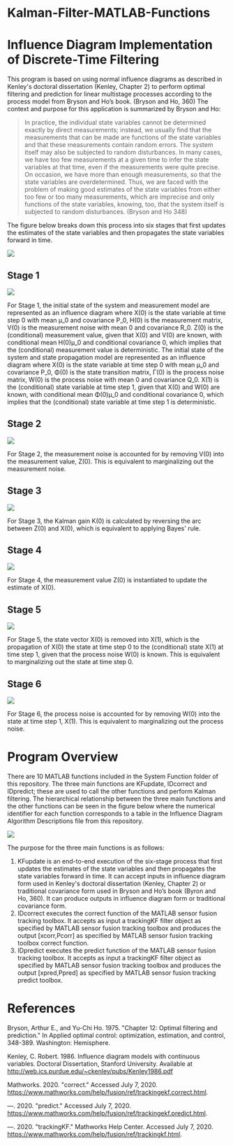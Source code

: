 # Kalman-Filter-MATLAB-Functions
# Influence Diagram Implementation of Discrete-Time Filtering
This program is based on using normal influence diagrams as described in Kenley's doctoral dissertation (Kenley, Chapter 2) to perform optimal filtering and prediction for linear multistage processes according to the process model from Bryson and Ho’s book. (Bryson and Ho, 360)  The context and purpose for this application is summarized by Bryson and Ho:

> In practice, the individual state variables cannot be determined exactly by direct measurements; instead, we usually find that the measurements that can be made are functions of
> the state variables and that these measurements contain random errors. The system itself may also be subjected to random disturbances. In many cases, we have too few
> measurements at a given time to infer the state variables at that time, even if the measurements were quite precise. On occasion, we have more than enough measurements, so that
> the state variables are overdetermined. Thus, we are faced with the problem of making good estimates of the state variables from either too few or too many measurements, which
> are imprecise and only functions of the state variables, knowing, too, that the system itself is subjected to random disturbances. (Bryson and Ho 348)

The figure below breaks down this process into six stages that first updates the estimates of the state variables and then propagates the state variables forward in time.

![](README/StepTree.jpg)



## Stage 1
![](README/Step1.jpg)

For Stage 1, the initial state of the system and measurement model are represented as an influence diagram where X(0) is the state variable at time step 0 with mean μ_0 and covariance P_0, H(0) is the measurement matrix, V(0) is the measurement noise with mean 0 and covariance R_0. Z(0) is the (conditional) measurement value, given that X(0) and V(0) are known, with conditional mean H(0)μ_0 and conditional covariance 0, which implies that the (conditional) measurement value is deterministic.
The initial state of the system and state propagation model are represented as an influence diagram where X(0) is the state variable at time step 0 with mean μ_0 and covariance P_0, Φ(0) is the state transition matrix, Γ(0) is the process noise matrix, W(0) is the process noise with mean 0 and covariance Q_0. X(1) is the (conditional) state variable at time step 1, given that X(0) and W(0) are known, with conditional mean Φ(0)μ_0 and conditional covariance 0, which implies that the (conditional) state variable at time step 1 is deterministic.

## Stage 2
![](README/Step2.jpg)

For Stage 2, the measurement noise is accounted for by removing V(0) into the measurement value, Z(0). This is equivalent to marginalizing out the measurement noise.

## Stage 3
![](README/Step3.jpg)

For Stage 3, the Kalman gain K(0) is calculated by reversing the arc between Z(0) and X(0), which is equivalent to applying Bayes' rule.

## Stage 4
![](README/Step4.jpg)

For Stage 4, the measurement value Z(0) is instantiated to update the estimate of X(0).

## Stage 5
![](README/Step5.jpg)

For Stage 5, the state vector X(0) is removed into X(1), which is the propagation of X(0) the state at time step 0 to the (conditional) state X(1) at time step 1, given that the process noise W(0) is known. This is equivalent to marginalizing out the state at time step 0.

## Stage 6
![](README/Step6.jpg)

For Stage 6, the process noise is accounted for by removing W(0) into the state at time step 1, X(1). This is equivalent to marginalizing out the process noise.

# Program Overview
There are 10 MATLAB functions included in the System Function folder of this repository. The three main functions are KFupdate, IDcorrect and IDpredict; these are used to call the other functions and perform Kalman filtering. The hierarchical relationship between the three main functions and the other functions can be seen in the figure below where the numerical identifier for each function corresponds to a table in the Influence Diagram Algorithm Descriptions file from this repository. 

![](README/FunctionTree.jpg)

The purpose for the three main functions is as follows:
1.	KFupdate is an end-to-end execution of the six-stage process that first updates the estimates of the state variables and then propagates the state variables forward in time. It can accept inputs in influence diagram form used in Kenley's doctoral dissertation (Kenley, Chapter 2) or traditional covariance form used in Bryson and Ho’s book (Byron and Ho, 360). It can produce outputs in influence diagram form or traditional covariance form.
2.	IDcorrect executes the correct function of the MATLAB sensor fusion tracking toolbox. It accepts as input a trackingKF filter object as specified by MATLAB sensor fusion tracking toolbox and produces the output [xcorr,Pcorr] as specified by MATLAB sensor fusion tracking toolbox correct function.
3.	IDpredict executes the predict function of the MATLAB sensor fusion tracking toolbox. It accepts as input a trackingKF filter object as specified by MATLAB sensor fusion tracking toolbox and produces the output [xpred,Ppred] as specified by MATLAB sensor fusion tracking predict toolbox.

# References
Bryson, Arthur E., and Yu-Chi Ho. 1975. "Chapter 12: Optimal filtering and prediction." In Applied optimal control: optimization, estimation, and control, 348-389. Washington: Hemisphere.

Kenley, C. Robert. 1986. Influence diagram models with continuous variables. Doctoral Dissertation, Stanford University. Available at http://web.ics.purdue.edu/~ckenley/pubs/Kenley1986.pdf

Mathworks. 2020. "correct." Accessed July 7, 2020. https://www.mathworks.com/help/fusion/ref/trackingekf.correct.html.

—. 2020. "predict." Accessed July 7, 2020. https://www.mathworks.com/help/fusion/ref/trackingekf.predict.html.

—. 2020. "trackingKF." Mathworks Help Center. Accessed July 7, 2020. https://www.mathworks.com/help/fusion/ref/trackingkf.html.



